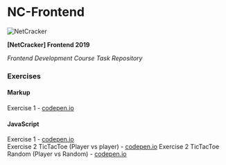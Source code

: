 # NC-Frontend

![NetCracker](https://i.imgur.com/gJHFHeC.png 'NetCracker')

**[NetCracker] Frontend 2019**

_Frontend Development Course Task Repository_

### Exercises

#### Markup

Exercise 1 - [codepen.io](https://codepen.io/alexandrpogodin/pen/abbOPvz 'codepen.io')

#### JavaScript

Exercise 1 - [codepen.io](https://codepen.io/alexandrpogodin/pen/qBBbRLw 'codepen.io')  
Exercise 2 TicTacToe (Player vs player) - [codepen.io](https://codepen.io/alexandrpogodin/pen/PooGXBP 'codepen.io')
Exercise 2 TicTacToe Random (Player vs Random) - [codepen.io](https://codepen.io/alexandrpogodin/pen/GRRNddV 'codepen.io')
